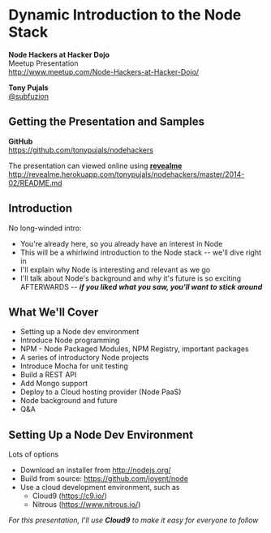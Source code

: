 <!-- revealme options
title: Node Hackers at Hacker Dojo - Dynamic Introduction to the Node stack
theme: serif
transition: concave
horizOnly: false
-->

Dynamic Introduction to the Node Stack
======================================

**Node Hackers at Hacker Dojo**  
Meetup Presentation  
http://www.meetup.com/Node-Hackers-at-Hacker-Dojo/

**Tony Pujals**  
[@subfuzion](https://twitter.com/subfuzion)

Getting the Presentation and Samples
------------------------------------

**GitHub**  
https://github.com/tonypujals/nodehackers

The presentation can viewed online using **[revealme](https://github.com/yanatan16/revealme)**  
http://revealme.herokuapp.com/tonypujals/nodehackers/master/2014-02/README.md

Introduction
------------

No long-winded intro:

 * You're already here, so you already have an interest in Node
 * This will be a whirlwind introduction to the Node stack -- we'll dive right in
 * I'll explain why Node is interesting and relevant as we go
 * I'll talk about Node's background and why it's future is so exciting AFTERWARDS -- ***if you liked what you saw, you'll want to stick around***

What We'll Cover
----------------
 * Setting up a Node dev environment
 * Introduce Node programming
 * NPM - Node Packaged Modules, NPM Registry, important packages
 * A series of introductory Node projects
 * Introduce Mocha for unit testing
 * Build a REST API
 * Add Mongo support
 * Deploy to a Cloud hosting provider (Node PaaS)
 * Node background and future
 * Q&A


Setting Up a Node Dev Environment
---------------------------------

Lots of options

 * Download an installer from http://nodejs.org/
 * Build from source: https://github.com/joyent/node
 * Use a cloud development environment, such as
    * Cloud9 (https://c9.io/)
    * Nitrous (https://www.nitrous.io/)

*For this presentation, I'll use*  ***Cloud9***  *to make it easy for everyone to follow*

